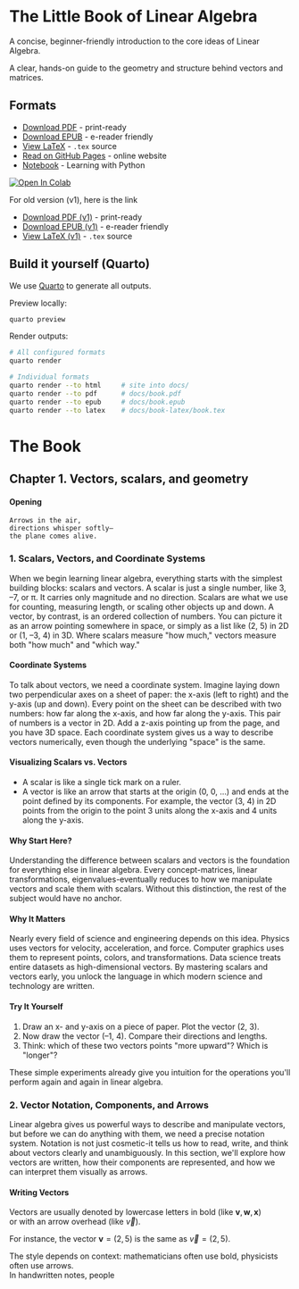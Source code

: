 # The Little Book of Linear Algebra

A concise, beginner-friendly introduction to the core ideas of Linear Algebra. 

A clear, hands-on guide to the geometry and structure behind vectors and matrices.

## Formats

- [Download PDF](releases/book.pdf) - print-ready
- [Download EPUB](releases/book.epub) - e-reader friendly
- [View LaTeX](releases/book.tex) - `.tex` source
- [Read on GitHub Pages](https://little-book-of.github.io/linear-algebra/) - online website
- [Notebook](https://little-book-of.github.io/linear-algebra/books/en-US/lab.html) - Learning with Python

[![Open In Colab](https://colab.research.google.com/assets/colab-badge.svg)](
  https://colab.research.google.com/github/little-book-of/linear-algebra/blob/main/releases/lab.ipynb
)

For old version (v1), here is the link

- [Download PDF (v1)](archived/v1/book.pdf) - print-ready
- [Download EPUB (v1)](archived/v1/book.epub) - e-reader friendly
- [View LaTeX (v1)](archived/v1/book.tex) - `.tex` source

## Build it yourself (Quarto)

We use [Quarto](https://quarto.org/docs/get-started/) to generate all outputs.

Preview locally:

```bash
quarto preview
```

Render outputs:

```bash
# All configured formats
quarto render

# Individual formats
quarto render --to html     # site into docs/
quarto render --to pdf      # docs/book.pdf
quarto render --to epub     # docs/book.epub
quarto render --to latex    # docs/book-latex/book.tex
```

# The Book

## Chapter 1. Vectors, scalars, and geometry 

#### Opening
```
Arrows in the air,
directions whisper softly—
the plane comes alive.
```

### 1. Scalars, Vectors, and Coordinate Systems

When we begin learning linear algebra, everything starts with the simplest building blocks: scalars and vectors. A scalar is just a single number, like 3, –7, or π. It carries only magnitude and no direction. Scalars are what we use for counting, measuring length, or scaling other objects up and down. A vector, by contrast, is an ordered collection of numbers. You can picture it as an arrow pointing somewhere in space, or simply as a list like (2, 5) in 2D or (1, –3, 4) in 3D. Where scalars measure "how much," vectors measure both "how much" and "which way."

#### Coordinate Systems

To talk about vectors, we need a coordinate system. Imagine laying down two perpendicular axes on a sheet of paper: the x-axis (left to right) and the y-axis (up and down). Every point on the sheet can be described with two numbers: how far along the x-axis, and how far along the y-axis. This pair of numbers is a vector in 2D. Add a z-axis pointing up from the page, and you have 3D space. Each coordinate system gives us a way to describe vectors numerically, even though the underlying "space" is the same.

#### Visualizing Scalars vs. Vectors

- A scalar is like a single tick mark on a ruler.
- A vector is like an arrow that starts at the origin (0, 0, …) and ends at the point defined by its components.
  For example, the vector (3, 4) in 2D points from the origin to the point 3 units along the x-axis and 4 units along the y-axis.

#### Why Start Here?

Understanding the difference between scalars and vectors is the foundation for everything else in linear algebra. Every concept-matrices, linear transformations, eigenvalues-eventually reduces to how we manipulate vectors and scale them with scalars. Without this distinction, the rest of the subject would have no anchor.

#### Why It Matters

Nearly every field of science and engineering depends on this idea. Physics uses vectors for velocity, acceleration, and force. Computer graphics uses them to represent points, colors, and transformations. Data science treats entire datasets as high-dimensional vectors. By mastering scalars and vectors early, you unlock the language in which modern science and technology are written.

#### Try It Yourself

1. Draw an x- and y-axis on a piece of paper. Plot the vector (2, 3).
2. Now draw the vector (–1, 4). Compare their directions and lengths.
3. Think: which of these two vectors points "more upward"? Which is "longer"?

These simple experiments already give you intuition for the operations you'll perform again and again in linear algebra.

### 2. Vector Notation, Components, and Arrows

Linear algebra gives us powerful ways to describe and manipulate vectors, but before we can do anything with them, we need a precise notation system. Notation is not just cosmetic-it tells us how to read, write, and think about vectors clearly and unambiguously. In this section, we'll explore how vectors are written, how their components are represented, and how we can interpret them visually as arrows.

#### Writing Vectors

Vectors are usually denoted by lowercase letters in bold (like $\mathbf{v}, \mathbf{w}, \mathbf{x}$)  
or with an arrow overhead (like $\vec{v}$).  

For instance, the vector $\mathbf{v} = (2, 5)$ is the same as $\vec{v} = (2, 5)$.  

The style depends on context: mathematicians often use bold, physicists often use arrows.  
In handwritten notes, people